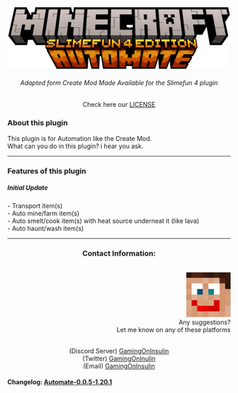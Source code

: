 <div align="center">
  <a><img src="assets\automate\minecraft_automate.png" alt="Profile Icon" width="500" hight="350"/></a> <br>
  <h6><i>Adapted form Create Mod Made Available for the Slimefun 4 plugin</i></h6>
  <p>
    Check here our <a href="LICENSE.md" target="_blank">LICENSE</a>
  </p>
</div>
<div align="left">
  <h3>About this plugin</h3>
  <p>
    This plugin is for Automation like the Create Mod. <br>
    What can you do in this plugin? i hear you ask.
  </p>
  <hr>
  <h3>Features of this plugin</h3>
  <p>
    <h5>Initial Update</h5>
    - Transport item(s) <br>
    - Auto mine/farm item(s) <br>
    - Auto smelt/cook item(s) with heat source underneat it (like lava) <br>
    - Auto haunt/wash item(s) <br>
  </p>
  </div>
  <hr>
<div align="center"><h3>Contact Information:</h3></div>
<br>
<div align="right">
 <img src="assets\automate\icon.png" alt="Profile Icon" width="100" hight="100"/> <br>
  Any suggestions? <br>
  Let me know on any of these platforms <br><br>
  <p align="center">
    (Discord Server) <a href="https://discord.gg/n832bVJ">GamingOnInsulin</a> <br>
    (Twitter) <a href="https://twitter.com/GamingOnInsulin">GamingOnInulin</a> <br>
    (Email) <a href="mailto:gamingoninsulin@gmail.com">GamingOnInsulin</a>
  </p>
</div>
<div aligin="center">
  <h4> Changelog: <a href="assets/automate/changelog(s)/changelog-0.0.5-1.20.1.txt" target="_blank">Automate-0.0.5-1.20.1</a></h4>
</div>
